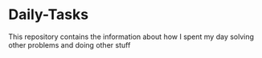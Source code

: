 # Daily-Tasks
This repository contains the information about how I spent my day solving other problems and doing other stuff
